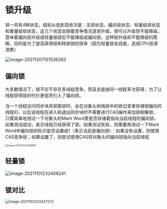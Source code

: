 # 锁升级

锁一共有4种状态，级别从低到高依次是：无锁状态、偏向锁状态、轻量级锁状态和重量级锁状态，这几个状态会随着竞争情况逐渐升级。锁可以升级但不能降级，意味着偏向锁升级成轻量级锁后不能降级成偏向锁。这种锁升级却不能降级的策略，目的是为了提高获得锁和释放锁的效率（因为轻量锁会自旋，造成CPU资源浪费）

<img src="https://gitee.com/HappyBinbin/pcigo/raw/master/image-20211207101536283.png" alt="image-20211207101536283"  />



## 偏向锁

大多数情况下，锁不仅不存在多线程竞争，而且总是由同一线程多次获得，为了让线程获得锁的代价更低而引入了偏向锁。

当一个线程访问同步块并获取锁时，会在对象头和栈帧中的锁记录里存储锁偏向的线程ID，以后该线程在进入和退出同步块时不需要进行CAS操作来加锁和解锁，只需简单地测试一下对象头的Mark Word里是否存储着指向当前线程的偏向锁。如果测试成功，表示线程已经获得了锁。如果测试失败，则需要再测试一下Mark Word中偏向锁的标识是否设置成1（表示当前是偏向锁）：如果没有设置，则使用CAS竞争锁；如果设置了，则尝试使用CAS将对象头的偏向锁指向当前线程

<img src="https://gitee.com/HappyBinbin/pcigo/raw/master/202111012323959.png" alt="image-20211101232356689" style="zoom: 50%;" />



## 轻量锁



![image-20211101232408241](https://gitee.com/HappyBinbin/pcigo/raw/master/202111012324317.png)



## 锁对比



<img src="https://gitee.com/HappyBinbin/pcigo/raw/master/202111012324365.png" alt="image-20211101232427272" style="zoom: 80%;" />























